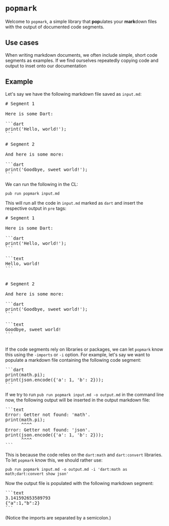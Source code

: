 # `popmark`

Welcome to `popmark`, a simple library that **pop**ulates your **mark**down files with the output of documented code segments.

## Use cases

When writing markdown documents, we often include simple, short code segments as examples. If we find ourselves repeatedly copying code and output to inset onto our documentation 

## Example

Let's say we have the following markdown file saved as `input.md`:

<pre>
# Segment 1

Here is some Dart:

```dart
print('Hello, world!');
```

# Segment 2

And here is some more:

```dart
print('Goodbye, sweet world!');
```
</pre>

We can run the following in the CL:

```text
pub run popmark input.md
```

This will run all the code in `input.md` marked as `dart` and insert the respective output in `pre` tags:

<pre>
# Segment 1

Here is some Dart:

```dart
print('Hello, world!');
```

```text
Hello, world!
```


# Segment 2

And here is some more:

```dart
print('Goodbye, sweet world!');
```

```text
Goodbye, sweet world!
```

</pre>

If the code segments rely on libraries or packages, we can let `popmark` know this using the `-imports` or `-i` option. For example, let's say we want to populate a markdown file containing the following code segment:

<pre>
```dart
print(math.pi);
print(json.encode({'a': 1, 'b': 2}));
```
</pre>

If we try to run `pub run popmark input.md -o output.md` in the command line now, the following output will be inserted in the output markdown file:

<pre>
```text
Error: Getter not found: 'math'.
print(math.pi);
      ^^^^
Error: Getter not found: 'json'.
print(json.encode({'a': 1, 'b': 2}));
      ^^^^
```
</pre>

This is because the code relies on the `dart:math` and `dart:convert` libraries. To let `popmark` know this, we should rather use:

```
pub run popmark input.md -o output.md -i 'dart:math as math;dart:convert show json'
```

Now the output file is populated with the following markdown segment:

<pre>
```text
3.141592653589793
{"a":1,"b":2}
```
</pre>

(Notice the imports are separated by a semicolon.)